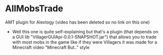 # AllMobsTrade
AMT plugin for Alextogy (video has been deleted so no link on this one) 

- Well this one is quite self-explaining but that's a plugin (that depends on a GUI lib "VillagerGUIApi-0.0.1-SNAPSHOT.jar") that allows you to trade with most mobs in the game like if they were Villagers it was made for a Minecraft video "Minecraft But.." style
